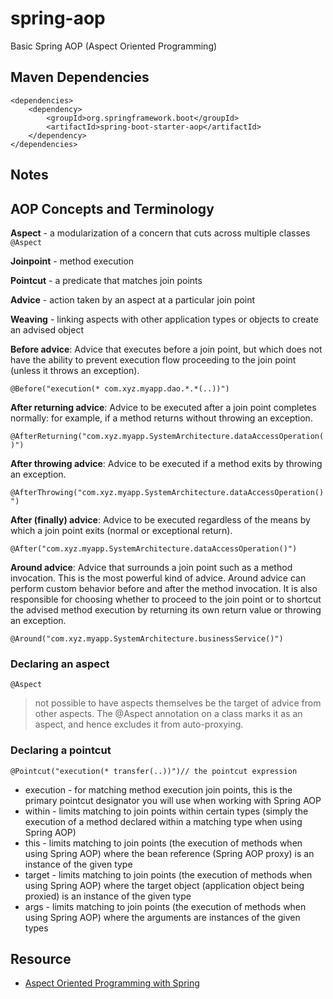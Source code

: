 # spring-aop

Basic Spring AOP (Aspect Oriented Programming)

## Maven Dependencies

```
<dependencies>
    <dependency>
        <groupId>org.springframework.boot</groupId>
        <artifactId>spring-boot-starter-aop</artifactId>
    </dependency>
</dependencies>
```


Notes
--------

## AOP Concepts and Terminology

**Aspect** - a modularization of a concern that cuts across multiple classes `@Aspect`

**Joinpoint** - method execution

**Pointcut** - a predicate that matches join points

**Advice** - action taken by an aspect at a particular join point

**Weaving** - linking aspects with other application types or objects to create an advised object

**Before advice**: Advice that executes before a join point, but which does not have the ability to prevent execution flow proceeding to the join point (unless it throws an exception).

`@Before("execution(* com.xyz.myapp.dao.*.*(..))")`

**After returning advice**: Advice to be executed after a join point completes normally: for example, if a method returns without throwing an exception.

`@AfterReturning("com.xyz.myapp.SystemArchitecture.dataAccessOperation()")`

**After throwing advice**: Advice to be executed if a method exits by throwing an exception.

`@AfterThrowing("com.xyz.myapp.SystemArchitecture.dataAccessOperation()")`

**After (finally) advice**: Advice to be executed regardless of the means by which a join point exits (normal or exceptional return).

`@After("com.xyz.myapp.SystemArchitecture.dataAccessOperation()")`

**Around advice**: Advice that surrounds a join point such as a method invocation. This is the most powerful kind of advice. Around advice can perform custom behavior before and after the method invocation. It is also responsible for choosing whether to proceed to the join point or to shortcut the advised method execution by returning its own return value or throwing an exception.

`@Around("com.xyz.myapp.SystemArchitecture.businessService()")`

### Declaring an aspect

`@Aspect`

> not possible to have aspects themselves be the target of advice from other aspects. The @Aspect annotation on a class marks it as an aspect, and hence excludes it from auto-proxying.

### Declaring a pointcut

`@Pointcut("execution(* transfer(..))")// the pointcut expression`

- execution - for matching method execution join points, this is the primary pointcut designator you will use when working with Spring AOP
- within - limits matching to join points within certain types (simply the execution of a method declared within a matching type when using Spring AOP)
- this - limits matching to join points (the execution of methods when using Spring AOP) where the bean reference (Spring AOP proxy) is an instance of the given type
- target - limits matching to join points (the execution of methods when using Spring AOP) where the target object (application object being proxied) is an instance of the given type
- args - limits matching to join points (the execution of methods when using Spring AOP) where the arguments are instances of the given types


Resource
--------

- [Aspect Oriented Programming with Spring](https://docs.spring.io/spring-framework/docs/2.5.x/reference/aop.html)


